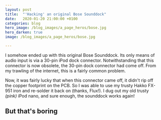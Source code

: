 ```yaml
---
layout: post
title:  "'Hacking' an original Bose Sounddock"
date:   2020-01-20 21:00:00 +0100
categories: blog
hero_image: /blog_images/a_page_heros/bose.jpg
hero_darken: true
image: /blog_images/a_page_heros/bose.jpg

---
```

I somehow ended up with this original Bose Sounddock. Its only means of audio input is via a 30-pin iPod dock connector. Notwithstanding that this connector is now obsolete, the 30-pin dock connector had come off. From my trawling of the internet, this is a fairly common problem.

Now, it was fairly lucky that when this connector came off, it didn't rip off the copper footprint on the PCB. So I was able to use my trusty Hakko FX-951 iron and re-solder it back on (thanks, Flux!). I dug out my old trusty *(pink)* iPod nano, and sure enough, the sounddock works again!

But that's boring
-----------------






